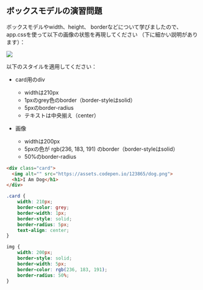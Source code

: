 ## ボックスモデルの演習問題

ボックスモデルやwidth、height、
borderなどについて学びましたので、
app.cssを使って以下の画像の状態を再現してください
（下に細かい説明があります）：

<img src="https://img-c.udemycdn.com/redactor/raw/2020-10-05_21-01-45-de54eaca53cefb4ccb6d07cb0bbbda7a.png">

以下のスタイルを適用してください：

- card用のdiv
  - widthは210px
  - 1pxのgrey色のborder（border-styleはsolid）
  - 5pxのborder-radius
  - テキストは中央揃え（center）
    
- 画像
  - widthは200px
  - 5pxの色が rgb(236, 183, 191) のborder（border-styleはsolid）
  - 50%のborder-radius
    


```html
<div class="card">
  <img alt="" src="https://assets.codepen.io/123865/dog.png">
  <h1>I Am Dog</h1>
</div>
```

```css
.card {
    width: 210px;
    border-color: grey;
    border-width: 1px;
    border-style: solid;
    border-radius: 5px;
    text-align: center;
}

img {
    width: 200px;
    border-style: solid;
    border-width: 5px;
    border-color: rgb(236, 183, 191);
    border-radius: 50%;
}
```